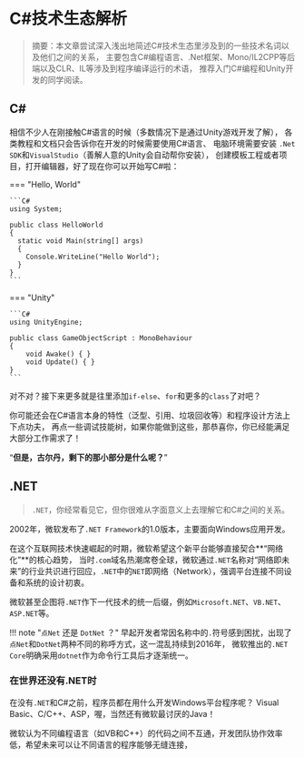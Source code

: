 # C\#技术生态解析

> 摘要：本文章尝试深入浅出地简述C#技术生态里涉及到的一些技术名词以及他们之间的关系，
> 主要包含C#编程语言、.Net框架、Mono/IL2CPP等后端以及CLR、IL等涉及到程序编译运行的术语，
> 推荐入门C#编程和Unity开发的同学阅读。

## C\#

相信不少人在刚接触C#语言的时候（多数情况下是通过Unity游戏开发了解），
各类教程和文档只会告诉你在开发的时候需要使用C#语言、
电脑环境需要安装 `.Net SDK`和`VisualStudio`（善解人意的Unity会自动帮你安装），
创建模板工程或者项目，打开编辑器，好了现在你可以开始写C#啦：

=== "Hello, World"

    ```C#
    using System;

    public class HelloWorld
    {
      static void Main(string[] args)
      {
        Console.WriteLine("Hello World");
      }
    }
    ```

=== "Unity"

    ```C#
    using UnityEngine;

    public class GameObjectScript : MonoBehaviour
    {
        void Awake() { }
        void Update() { }
    }
    ```

对不对？接下来更多就是往里添加`if-else`、`for`和更多的`class`了对吧？

你可能还会在C#语言本身的特性（泛型、引用、垃圾回收等）和程序设计方法上下点功夫，
再点一些调试技能树，如果你能做到这些，那恭喜你，你已经能满足大部分工作需求了！

“**但是，古尔丹，剩下的那小部分是什么呢？**”

## .NET

> `.NET`，你经常看见它，但你很难从字面意义上去理解它和C#之间的关系。

2002年，微软发布了`.NET Framework`的1.0版本，主要面向Windows应用开发。

在这个互联网技术快速崛起的时期，微软希望这个新平台能够直接契合**“网络化”**的核心趋势，
当时`.com`域名热潮席卷全球，微软通过`.NET`名称对“网络即未来”的行业共识进行回应，`.NET`中的`NET`即网络（Network），强调平台连接不同设备和系统的设计初衷。

微软甚至企图将`.NET`作下一代技术的统一后缀，例如`Microsoft.NET`、`VB.NET`、`ASP.NET`等。

!!! note "`点Net` 还是 `DotNet` ？"
    早起开发者常因名称中的`.`符号感到困扰，出现了`点Net`和`DotNet`两种不同的称呼方式，这一混乱持续到2016年，
    微软推出的`.NET Core`明确采用`dotnet`作为命令行工具后才逐渐统一。

### 在世界还没有.NET时

在没有`.NET`和C#之前，程序员都在用什么开发Windows平台程序呢？
Visual Basic、C/C++、ASP，喔，当然还有微软最讨厌的Java！

微软认为不同编程语言（如VB和C++）的代码之间不互通，开发团队协作效率低，希望未来可以让不同语言的程序能够无缝连接，